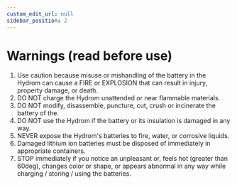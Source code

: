 ```yaml
---
custom_edit_url: null
sidebar_position: 2
---
```


# Warnings (read before use)



1. Use caution because misuse or mishandling of the battery in the Hydrom can cause a FIRE or EXPLOSION that can result in injury, property damage, or death.
2. DO NOT charge the Hydrom unattended or near flammable materials.&#x20;
3. DO NOT modify, disassemble, puncture, cut, crush or incinerate the battery of the.&#x20;
4. DO NOT use the Hydrom if the battery or its insulation is damaged in any way.&#x20;
5. NEVER expose the Hydrom's batteries to fire, water, or corrosive liquids.&#x20;
6. Damaged lithium ion batteries must be disposed of immediately in appropriate containers.
7. STOP immediately if you notice an unpleasant or, feels hot (greater than 60deg), changes color or shape, or appears abnormal in any way while charging / storing / using the batteries.
